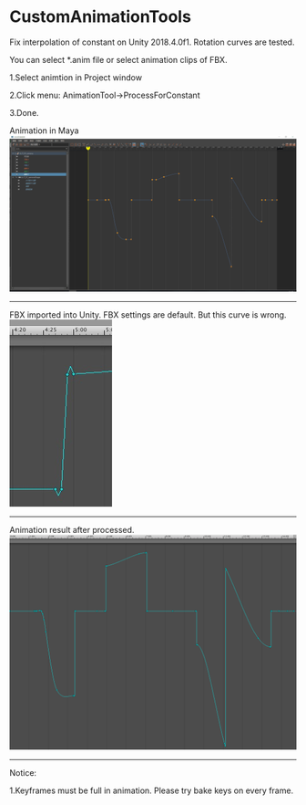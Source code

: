 # CustomAnimationTools

Fix interpolation of constant on Unity 2018.4.0f1.
Rotation curves are tested.

You can select *.anim file or select animation clips of FBX.

1.Select animtion in Project window

2.Click menu: AnimationTool->ProcessForConstant

3.Done.

Animation in Maya
![Correct curve](https://github.com/unity-cn/CustomAnimationTools/blob/master/AnimationTools/Assets/TestCase2/_correct_curve.png)

---

FBX imported into Unity. FBX settings are default. But this curve is wrong.
![Wrong curve](https://github.com/unity-cn/CustomAnimationTools/blob/master/AnimationTools/Assets/TestCase2/_wrong_curve.jpg)

---
Animation result after processed.
![Result curve](https://github.com/unity-cn/CustomAnimationTools/blob/master/AnimationTools/Assets/TestCase2/_result_curve.png)

---
Notice:

1.Keyframes must be full in animation. Please try bake keys on every frame.
